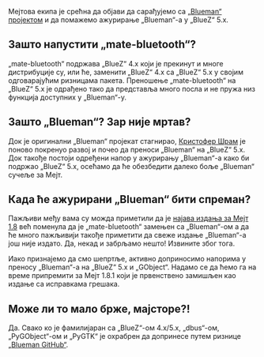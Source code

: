 <!-- 
.. link: 
.. description: MATE Desktop collaborates with Blueman project.
.. tags: Blueman,BlueZ,Bluetooth,News
.. date: 2014/03/11 07:45:00
.. title: Мејтова радна површ потписује „BlueZ“
.. slug: 2014-03-11-mate-desktop-singing-the-bluez
.. author: Martin Wimpress
-->

Мејтова екипа је срећна да објави да сарађујемо са
[„Blueman“ пројектом](https://github.com/blueman-project/blueman) и да помажемо
ажурирање „Blueman“-а у „BlueZ“ 5.x.

## Зашто напустити „mate-bluetooth“?

„mate-bluetooth“ подржава „BlueZ“ 4.x који је прекинут и многе
дистрибуције су, или ће, заменити „BlueZ“ 4.x са „BlueZ“ 5.x у својим
одговарајућим ризницама пакета. Преношење „mate-bluetooth“ на
„BlueZ“ 5.x је одрађено тако да представља много посла и не пружа
низ функција доступних у „Blueman“-у.

## Зашто „Blueman“? Зар није мртав?

Док је оригинални „Blueman“ пројекат стагнирао, [Кристофер Шрам](https://github.com/cschramm)
је поново покренуо развој и почео да преноси „Blueman“ на „BlueZ“ 5.x. Док
такође постоји одређени напор у ажурирању „Blueman“-а како би подржао „BlueZ“ 5.x, осећамо да
ће обезбедити далеко боље „Blueman“ сучеље за Мејт.

## Када ће ажурирани „Blueman“ бити спреман?

Пажљиви међу вама су можда приметили да је [најава издања за Мејт 1.8](/blog/2014-03-04-mate-1-8-released/)
већ поменула да је „mate-bluetooth“ замењен са „Blueman“-ом а да
ће много пажљивији такође приметити да свеже издање „Blueman“-а
још није издато. Да, некад и забрљамо нешто! Извините због тога.

Иако признајемо да смо шепртље, активно доприносимо напорима у
преносу „Blueman“-а на „BlueZ“ 5.x и „GObject“. Надамо се да ћемо га
на време припремити за Мејт 1.8.1 који је првенствено замишљен као
издање са исправкама грешака.

## Може ли то мало брже, мајсторе?!

Да. Свако ко је фамилијаран са „BlueZ“-ом 4.x/5.x, „dbus“-ом, „PyGObject“-ом и „PyGTK“ је охрабрен
да допринесе путем ризнице [„Blueman GitHub“](https://github.com/blueman-project/blueman).
